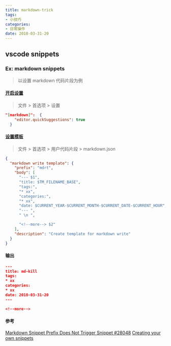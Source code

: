 ```yaml
---
title: markdown-trick
tags:
- 小技巧
categories:
- 日常操作
date: 2018-03-31-20
---
```


## vscode snippets

### Ex: markdown snippets

> 以设置 markdown 代码片段为例

<!--more-->

#### [开启设置][1]

> 文件 > 首选项 > 设置

```json
"[markdown]":  {
    "editor.quickSuggestions": true
  }
```

#### [设置模板][2]

> 文件 > 首选项 > 用户代码片段 > markdown.json

```json
{
  "markdown write template": {
    "prefix": "mdrt",
    "body": [
      "--- $1",
      "title: $TM_FILENAME_BASE",
      "tags:",
      "* xx",
      "categories:",
      "* xx",
      "date: $CURRENT_YEAR-$CURRENT_MONTH-$CURRENT_DATE-$CURRENT_HOUR",
      "--- ",
      " \n ",

      "<!--more--> $2"
    ],
    "description": "Create template for markdown write"
  }
}
```

#### 输出

```json
---
title: md-kill
tags:
* xx
categories:
* xx
date: 2018-03-31-20
---

<!--more-->
```

#### 参考

[Markdown Snippet Prefix Does Not Trigger Snippet #28048][1]
[Creating your own snippets][2]

[1]: https://github.com/Microsoft/vscode/issues/28048
[2]: https://code.visualstudio.com/docs/editor/userdefinedsnippets
